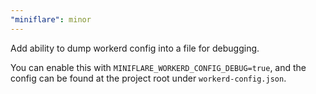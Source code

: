 ```yaml
---
"miniflare": minor
---
```


Add ability to dump workerd config into a file for debugging.

You can enable this with `MINIFLARE_WORKERD_CONFIG_DEBUG=true`, and the config can be found at the project root under `workerd-config.json`.

